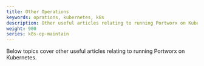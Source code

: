 ```yaml
---
title: Other Operations
keywords: oprations, kubernetes, k8s
description: Other useful articles relating to running Portworx on Kubernetes
weight: 900
series: k8s-op-maintain
---
```


Below topics cover other useful articles relating to running Portworx on Kubernetes.
